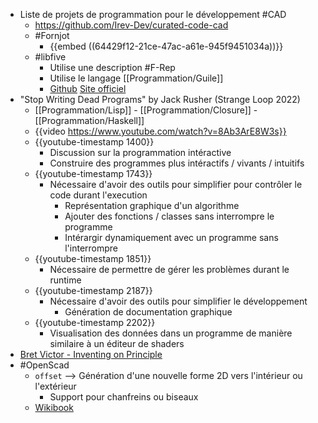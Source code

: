- Liste de projets de programmation pour le développement #CAD
	- https://github.com/Irev-Dev/curated-code-cad
	- #Fornjot
		- {{embed ((64429f12-21ce-47ac-a61e-945f9451034a))}}
	- #libfive
		- Utilise une description #F-Rep
		- Utilise le langage [[Programmation/Guile]]
		- [Github](https://github.com/libfive/libfive) [Site officiel](https://libfive.com/)
- "Stop Writing Dead Programs" by Jack Rusher (Strange Loop 2022)
	- [[Programmation/Lisp]] - [[Programmation/Closure]] - [[Programmation/Haskell]]
	- {{video  https://www.youtube.com/watch?v=8Ab3ArE8W3s}}
	- {{youtube-timestamp 1400}}
		- Discussion sur la programmation intéractive
		- Construire des programmes plus intéractifs / vivants / intuitifs
	- {{youtube-timestamp 1743}}
		- Nécessaire d'avoir des outils pour simplifier pour contrôler le code durant l'execution
			- Représentation graphique d'un algorithme
			- Ajouter des fonctions / classes sans interrompre le programme
			- Intérargir dynamiquement avec un programme sans l'interrompre
	- {{youtube-timestamp 1851}}
		- Nécessaire de permettre de gérer les problèmes durant le runtime
	- {{youtube-timestamp 2187}}
		- Nécessaire d'avoir des outils pour simplifier le développement
			- Génération de documentation graphique
	- {{youtube-timestamp 2202}}
		- Visualisation des données dans un programme de manière similaire à un éditeur de shaders
- [Bret Victor - Inventing on Principle](https://www.youtube.com/watch?v=PUv66718DII)
- #OpenScad
	- `offset` --> Génération d'une nouvelle forme 2D vers l'intérieur ou l'extérieur
		- Support pour chanfreins ou biseaux
	- [Wikibook](https://en.wikibooks.org/wiki/OpenSCAD_User_Manual/Transformations)